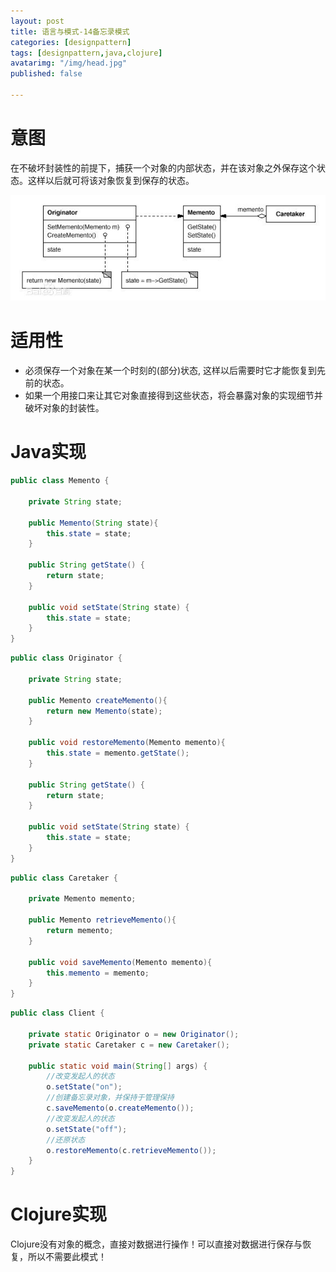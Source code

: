 ```yaml
---
layout: post
title: 语言与模式-14备忘录模式
categories: [designpattern]
tags: [designpattern,java,clojure]
avatarimg: "/img/head.jpg"
published: false

---
```


# 意图

在不破坏封装性的前提下，捕获一个对象的内部状态，并在该对象之外保存这个状态。这样以后就可将该对象恢复到保存的状态。

![](/assets/designpattern/memento.jpg)

# 适用性

- 必须保存一个对象在某一个时刻的(部分)状态, 这样以后需要时它才能恢复到先前的状态。
- 如果一个用接口来让其它对象直接得到这些状态，将会暴露对象的实现细节并破坏对象的封装性。

# Java实现

```java
public class Memento {

    private String state;

    public Memento(String state){
        this.state = state;
    }

    public String getState() {
        return state;
    }

    public void setState(String state) {
        this.state = state;
    }
}
```

<!-- more -->

```java
public class Originator {

    private String state;

    public Memento createMemento(){
        return new Memento(state);
    }

    public void restoreMemento(Memento memento){
        this.state = memento.getState();
    }

    public String getState() {
        return state;
    }

    public void setState(String state) {
        this.state = state;
    }
}
```

```java
public class Caretaker {

    private Memento memento;

    public Memento retrieveMemento(){
        return memento;
    }

    public void saveMemento(Memento memento){
        this.memento = memento;
    }
}
```

```java
public class Client {

    private static Originator o = new Originator();
    private static Caretaker c = new Caretaker();

    public static void main(String[] args) {
        //改变发起人的状态
        o.setState("on");
        //创建备忘录对象，并保持于管理保持
        c.saveMemento(o.createMemento());
        //改变发起人的状态
        o.setState("off");
        //还原状态
        o.restoreMemento(c.retrieveMemento());
    }
}
```

# Clojure实现

Clojure没有对象的概念，直接对数据进行操作！可以直接对数据进行保存与恢复，所以不需要此模式！
